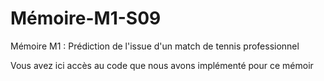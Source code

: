 # Mémoire-M1-S09
Mémoire M1 : Prédiction de l'issue d'un match de tennis professionnel

Vous avez ici accès au code que nous avons implémenté pour ce mémoir
